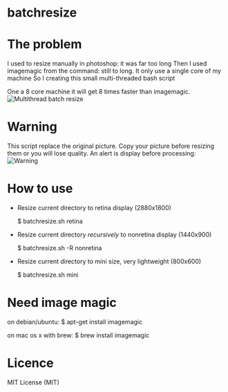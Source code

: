 # batchresize


The problem
===========
I used to resize manually in photoshop: it was far too long
Then I used imagemagic from the command: still to long. It only use a single core of my machine
So I creating this small multi-threaded bash script

One a 8 core machine it will get 8 times faster than imagemagic.
![Multithread batch resize](https://raw.github.com/martin-magakian/batchresize/master/README_src/multithread.png)

Warning
===========
This script replace the original picture.
Copy your picture before resizing them or you will lose quality.
An alert is display before processing:
![Warning](https://raw.github.com/martin-magakian/batchresize/master/README_src/warning.png)


How to use
===========

- Resize current directory to retina display (2880x1800)

    $ batchresize.sh retina

- Resize current directory *recursively* to nonretina display (1440x900)

    $ batchresize.sh -R nonretina

- Resize current directory to mini size, very lightweight (800x600)

    $ batchresize.sh mini


Need image magic
===========
on debian/ubuntu:
$ apt-get install imagemagic

on mac os x with brew:
$ brew install imagemagic


Licence
===========
MIT License (MIT)
